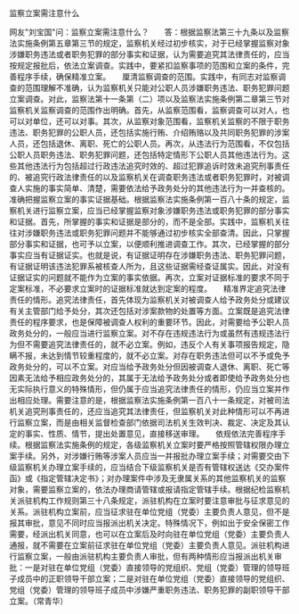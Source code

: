监察立案需注意什么

网友"刘宝国"问：监察立案需注意什么？　　答：根据监察法第三十九条以及监察法实施条例第五章第三节的规定，监察机关经过初步核实，对于已经掌握监察对象涉嫌职务违法或者职务犯罪的部分事实和证据，认为需要追究其法律责任的，应当按规定报批后，依法立案调查。实践中，要紧扣监察事项的范围和立案的条件，完善程序手续，确保精准立案。　　厘清监察调查的范围。实践中，有同志对监察调查的范围理解不准确，认为监察机关只能对公职人员涉嫌职务违法、职务犯罪问题立案调查。对此，监察法第十一条第（二）项以及监察法实施条例第二章第三节对监察机关监察调查的范围作出明确。首先，从监察范围看，监察调查可以对人，也可以对单位，还可以对事。其次，从监察对象范围看，监察机关监察的不限于职务违法、职务犯罪的公职人员，还包括实施行贿、介绍贿赂以及共同职务犯罪的涉案人员，还包括退休、离职、死亡的公职人员。再次，从违法行为范围看，不仅包括公职人员职务违法、职务犯罪问题，还包括特定情形下公职人员其他违法行为。这些其他违法行为包括超过行政违法追究时效的、超过犯罪追诉时效未追究刑事责任的、被追究行政法律责任的以及监察机关在调查职务违法或者职务犯罪时，对被调查人实施的事实简单、清楚，需要依法给予政务处分的其他违法行为一并查核的。　　准确把握监察立案的事实证据基础。根据监察法实施条例第一百八十条的规定，监察机关进行监察立案，应当已经掌握监察对象涉嫌职务违法或职务犯罪的部分事实和证据。首先，所掌握的事实和证据是部分的，而不是全部。实践中，监察机关往往对涉嫌职务违法或职务犯罪问题并不能够通过初步核实全部查清。因此，只掌握部分事实和证据，也可予以立案，以便顺利推进调查工作。其次，已经掌握的部分事实应当有证据证实。也就是说，有证据证明存在涉嫌职务违法、职务犯罪问题，有证据证明该违法犯罪系被核查人所为，且这些证据需经查证属实。因此，对没有证据证实的问题就不能作为立案的事实依据。再次，立案对证据标准的要求不同于定案标准，不必要求立案时的证据标准就达到定案的程度。　　精准界定追究法律责任的情形。追究法律责任，首先体现为监察机关对被调查人给予政务处分或建议有关主管部门给予处分，其次还包括对涉案款物的处置等方面。立案既是追究法律责任的程序要求，也是保障被调查人权利的重要环节。因此，对需要给予公职人员政务处分的，一般应当进行监察立案。对不存在违规违法行为或虽然有违规违法行为但不需要追究法律责任的，就不必立案。例如，违反个人有关事项报告规定，隐瞒不报，未达到情节较重程度的，就不必立案。对存在职务违法但可以不予或免予政务处分的，可以不立案。对应当给予政务处分但因被调查人退休、离职、死亡等因素无法给予相应政务处分的，其属于无法给予政务处分或者即使给予政务处分也无实际执行意义的特殊情形，但仍属于应当追究法律责任的情形，仍应当立案并作出相应处理。需要注意的是，根据监察法实施条例第一百八十一条规定，对被司法机关追究刑事责任的，还应当追究其法律责任，但监察机关对此种情形可以不再进行监察立案，而是由相关监督检查部门依据司法机关生效判决、裁定、决定及其认定的事实、性质、情节，提出处置意见，直接移送审理。　　依规依法完善程序手续。根据监察法实施条例的规定，各级监察机关立案时要严格按照管辖权限办理立案手续。另外，对涉嫌行贿等涉案人员应当一并报批办理立案手续；对需要交由下级监察机关办理立案手续的，应当结合下级监察机关是否有管辖权送达《交办案件函》或《指定管辖决定书》；对办理案件中涉及无隶属关系的其他监察机关的监察对象，需要监察立案的，依法办理商请管辖或报请指定管辖手续。根据纪检监察机关派驻机构工作规则第三十八条规定，派驻机构在立案时要注意审批与征求意见的关系。派驻机构立案前，应当征求驻在单位党组（党委）主要负责人意见，但不是报其审批，意见不同时应当报派出机关决定。特殊情况下，例如出于安全保密工作需要，经派出机关同意，也可以在立案后及时向驻在单位党组（党委）主要负责人通报，就不需要在立案前征求驻在单位党组（党委）主要负责人意见。派驻机构进行监察立案，一般由派驻机构主要负责人审批，但有两种情形应当报派出机关审批：一是对驻在单位党组（党委）直接领导的党组织、党组（党委）管理的领导班子成员中的正职领导干部立案；二是对驻在单位党组（党委）直接领导的党组织、党组（党委）管理的领导班子成员中涉嫌严重职务违法、职务犯罪的副职领导干部立案。（常青华）
